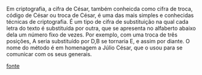 Em criptografia, a cifra de César, também conheicda como cifra de troca, código de César ou troca de César, é uma das mais simples e conhecidas técnicas de criptografia. É um tipo de cifra de substituição na qual cada letra do texto é substituída por outra, que se apresenta no alfaberto abaixo dela um número fixo de vezes. Por exemplo, com uma troca de três posições, A seria substituído por D,B se tornaria E, e assim por diante. O nome do método é em homenagem a Júlio César, que o usou para se comunicar com os seus generais.

[fonte](https://pt.wikipedia.org/wiki/Cifra_de_C%C3%A9sar)